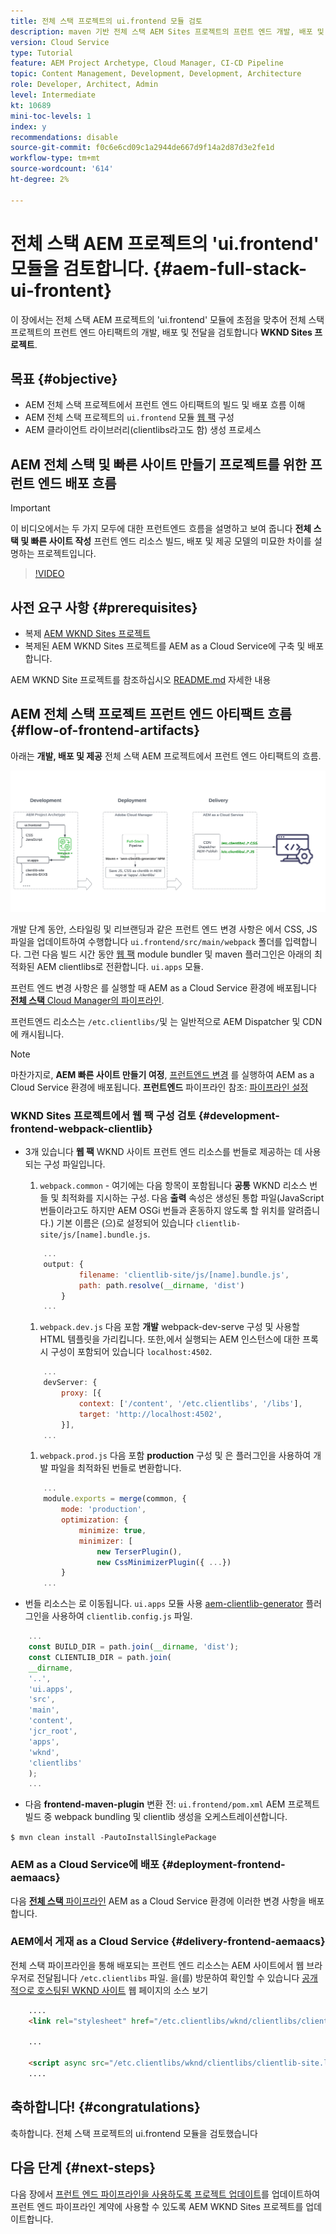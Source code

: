 ```yaml
---
title: 전체 스택 프로젝트의 ui.frontend 모듈 검토
description: maven 기반 전체 스택 AEM Sites 프로젝트의 프런트 엔드 개발, 배포 및 게재 수명 주기를 검토합니다.
version: Cloud Service
type: Tutorial
feature: AEM Project Archetype, Cloud Manager, CI-CD Pipeline
topic: Content Management, Development, Development, Architecture
role: Developer, Architect, Admin
level: Intermediate
kt: 10689
mini-toc-levels: 1
index: y
recommendations: disable
source-git-commit: f0c6e6cd09c1a2944de667d9f14a2d87d3e2fe1d
workflow-type: tm+mt
source-wordcount: '614'
ht-degree: 2%

---
```



# 전체 스택 AEM 프로젝트의 &#39;ui.frontend&#39; 모듈을 검토합니다. {#aem-full-stack-ui-frontent}

이 장에서는 전체 스택 AEM 프로젝트의 &#39;ui.frontend&#39; 모듈에 초점을 맞추어 전체 스택 프로젝트의 프런트 엔드 아티팩트의 개발, 배포 및 전달을 검토합니다 __WKND Sites 프로젝트__.


## 목표 {#objective}

* AEM 전체 스택 프로젝트에서 프런트 엔드 아티팩트의 빌드 및 배포 흐름 이해
* AEM 전체 스택 프로젝트의 `ui.frontend` 모듈 [웹 팩](https://webpack.js.org/) 구성
* AEM 클라이언트 라이브러리(clientlibs라고도 함) 생성 프로세스

## AEM 전체 스택 및 빠른 사이트 만들기 프로젝트를 위한 프런트 엔드 배포 흐름

>[!IMPORTANT]
>
>이 비디오에서는 두 가지 모두에 대한 프런트엔드 흐름을 설명하고 보여 줍니다 **전체 스택 및 빠른 사이트 작성** 프런트 엔드 리소스 빌드, 배포 및 제공 모델의 미묘한 차이를 설명하는 프로젝트입니다.

>[!VIDEO](https://video.tv.adobe.com/v/3409344/)

## 사전 요구 사항 {#prerequisites}


* 복제 [AEM WKND Sites 프로젝트](https://github.com/adobe/aem-guides-wknd)
* 복제된 AEM WKND Sites 프로젝트를 AEM as a Cloud Service에 구축 및 배포합니다.

AEM WKND Site 프로젝트를 참조하십시오 [README.md](https://github.com/adobe/aem-guides-wknd/blob/main/README.md) 자세한 내용

## AEM 전체 스택 프로젝트 프런트 엔드 아티팩트 흐름 {#flow-of-frontend-artifacts}

아래는 __개발, 배포 및 제공__ 전체 스택 AEM 프로젝트에서 프런트 엔드 아티팩트의 흐름.

![프런트엔드 객체 개발, 배치 및 전달](assets/Dev-Deploy-Delivery-AEM-Project.png)


개발 단계 동안, 스타일링 및 리브랜딩과 같은 프런트 엔드 변경 사항은 에서 CSS, JS 파일을 업데이트하여 수행합니다 `ui.frontend/src/main/webpack` 폴더를 입력합니다. 그런 다음 빌드 시간 동안 [웹 팩](https://webpack.js.org/) module bundler 및 maven 플러그인은 아래의 최적화된 AEM clientlibs로 전환합니다. `ui.apps` 모듈.

프런트 엔드 변경 사항은 를 실행할 때 AEM as a Cloud Service 환경에 배포됩니다 [__전체 스택__ Cloud Manager의 파이프라인](https://experienceleague.adobe.com/docs/experience-manager-cloud-service/content/implementing/using-cloud-manager/cicd-pipelines/introduction-ci-cd-pipelines.html).

프런트엔드 리소스는 `/etc.clientlibs/`및 는 일반적으로 AEM Dispatcher 및 CDN에 캐시됩니다.


>[!NOTE]
>
> 마찬가지로, __AEM 빠른 사이트 만들기 여정__, [프런트엔드 변경](https://experienceleague.adobe.com/docs/experience-manager-cloud-service/content/sites/administering/site-creation/quick-site/customize-theme.html) 를 실행하여 AEM as a Cloud Service 환경에 배포됩니다. __프런트엔드__ 파이프라인 참조: [파이프라인 설정](https://experienceleague.adobe.com/docs/experience-manager-cloud-service/content/sites/administering/site-creation/quick-site/pipeline-setup.html)

### WKND Sites 프로젝트에서 웹 팩 구성 검토 {#development-frontend-webpack-clientlib}

* 3개 있습니다 __웹 팩__ WKND 사이트 프런트 엔드 리소스를 번들로 제공하는 데 사용되는 구성 파일입니다.

   1. `webpack.common` - 여기에는 다음 항목이 포함됩니다 __공통__ WKND 리소스 번들 및 최적화를 지시하는 구성. 다음 __출력__ 속성은 생성된 통합 파일(JavaScript 번들이라고도 하지만 AEM OSGi 번들과 혼동하지 않도록 할 위치를 알려줍니다.) 기본 이름은 (으)로 설정되어 있습니다 `clientlib-site/js/[name].bundle.js`.

   ```javascript
       ...
       output: {
               filename: 'clientlib-site/js/[name].bundle.js',
               path: path.resolve(__dirname, 'dist')
           }
       ...    
   ```

   1. `webpack.dev.js` 다음 포함 __개발__ webpack-dev-serve 구성 및 사용할 HTML 템플릿을 가리킵니다. 또한,에서 실행되는 AEM 인스턴스에 대한 프록시 구성이 포함되어 있습니다 `localhost:4502`.

   ```javascript
       ...
       devServer: {
           proxy: [{
               context: ['/content', '/etc.clientlibs', '/libs'],
               target: 'http://localhost:4502',
           }],
       ...    
   ```

   1. `webpack.prod.js` 다음 포함 __production__ 구성 및 은 플러그인을 사용하여 개발 파일을 최적화된 번들로 변환합니다.

   ```javascript
       ...
       module.exports = merge(common, {
           mode: 'production',
           optimization: {
               minimize: true,
               minimizer: [
                   new TerserPlugin(),
                   new CssMinimizerPlugin({ ...})
           }
       ...    
   ```


* 번들 리소스는 로 이동됩니다. `ui.apps` 모듈 사용 [aem-clientlib-generator](https://www.npmjs.com/package/aem-clientlib-generator) 플러그인을 사용하여 `clientlib.config.js` 파일.

```javascript
    ...
    const BUILD_DIR = path.join(__dirname, 'dist');
    const CLIENTLIB_DIR = path.join(
    __dirname,
    '..',
    'ui.apps',
    'src',
    'main',
    'content',
    'jcr_root',
    'apps',
    'wknd',
    'clientlibs'
    );
    ...
```

* 다음 __frontend-maven-plugin__ 변환 전: `ui.frontend/pom.xml` AEM 프로젝트 빌드 중 webpack bundling 및 clientlib 생성을 오케스트레이션합니다.

`$ mvn clean install -PautoInstallSinglePackage`

### AEM as a Cloud Service에 배포 {#deployment-frontend-aemaacs}

다음 [__전체 스택__ 파이프라인](https://experienceleague.adobe.com/docs/experience-manager-cloud-service/content/implementing/using-cloud-manager/cicd-pipelines/introduction-ci-cd-pipelines.html?#full-stack-pipeline) AEM as a Cloud Service 환경에 이러한 변경 사항을 배포합니다.


### AEM에서 게재 as a Cloud Service {#delivery-frontend-aemaacs}

전체 스택 파이프라인을 통해 배포되는 프런트 엔드 리소스는 AEM 사이트에서 웹 브라우저로 전달됩니다 `/etc.clientlibs` 파일. 을(를) 방문하여 확인할 수 있습니다 [공개적으로 호스팅된 WKND 사이트](https://wknd.site/content/wknd/us/en.html) 웹 페이지의 소스 보기

```html
    ....
    <link rel="stylesheet" href="/etc.clientlibs/wknd/clientlibs/clientlib-site.lc-181cd4102f7f49aa30eea548a7715c31-lc.min.css" type="text/css">

    ...

    <script async src="/etc.clientlibs/wknd/clientlibs/clientlib-site.lc-d4e7c03fe5c6a405a23b3ca1cc3dcd3d-lc.min.js"></script>
    ....
```

## 축하합니다! {#congratulations}

축하합니다. 전체 스택 프로젝트의 ui.frontend 모듈을 검토했습니다

## 다음 단계 {#next-steps}

다음 장에서 [프런트 엔드 파이프라인을 사용하도록 프로젝트 업데이트](update-project.md)를 업데이트하여 프런트 엔드 파이프라인 계약에 사용할 수 있도록 AEM WKND Sites 프로젝트를 업데이트합니다.

